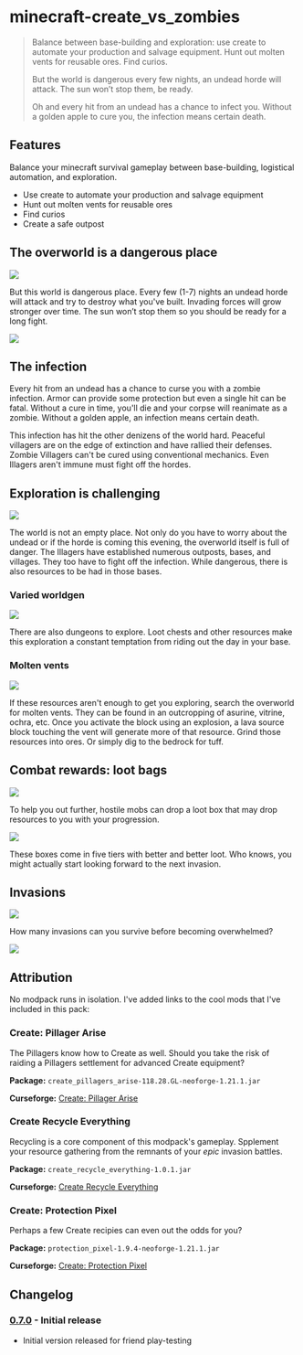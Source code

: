 # minecraft-create_vs_zombies

> Balance between base-building and exploration: use create to automate your production and salvage equipment.
> Hunt out molten vents for reusable ores. Find curios.
>
> But the world is dangerous every few nights, an undead horde will attack.
> The sun won’t stop them, be ready.
>
> Oh and every hit from an undead has a chance to infect you.
> Without a golden apple to cure you, the infection means certain death.

## Features

Balance your minecraft survival gameplay between base-building, logistical automation, and exploration.

- Use create to automate your production and salvage equipment
- Hunt out molten vents for reusable ores
- Find curios
- Create a safe outpost

## The overworld is a dangerous place

![](./images/hiding-in-the-jungle.png)

But this world is dangerous place.
Every few (1-7) nights an undead horde will attack and try to destroy what you've built.
Invading forces will grow stronger over time.
The sun won’t stop them so you should be ready for a long fight.

![](./images/morning-after.png)

## The infection

Every hit from an undead has a chance to curse you with a zombie infection.
Armor can provide some protection but even a single hit can be fatal.
Without a cure in time, you'll die and your corpse will reanimate as a zombie.
Without a golden apple, an infection means certain death.

This infection has hit the other denizens of the world hard.
Peaceful villagers are on the edge of extinction and have rallied their defenses.
Zombie Villagers can't be cured using conventional mechanics.
Even Illagers aren't immune must fight off the hordes.

## Exploration is challenging

![](./images/boat-in-glacier-near.png)

The world is not an empty place.
Not only do you have to worry about the undead or if the horde is coming this evening, the overworld itself is full of danger.
The Illagers have established numerous outposts, bases, and villages.
They too have to fight off the infection.
While dangerous, there is also resources to be had in those bases.

### Varied worldgen

![](./images/adventures-on-ice.png)

There are also dungeons to explore.
Loot chests and other resources make this exploration a constant temptation from riding out the day in your base.

### Molten vents

![](./images/molten-vents.png)

If these resources aren't enough to get you exploring, search the overworld for molten vents.
They can be found in an outcropping of asurine, vitrine, ochra, etc.
Once you activate the block using an explosion, a lava source block touching the vent will generate more of that resource.
Grind those resources into ores.
Or simply dig to the bedrock for tuff.

## Combat rewards: loot bags

![](./images/legendary-loot-bag.png)

To help you out further, hostile mobs can drop a loot box that may drop resources to you with your progression.

![](./images/loot-bags-are-craftable.png)

These boxes come in five tiers with better and better loot.
Who knows, you might actually start looking forward to the next invasion.

## Invasions

![](./images/zombie-invasion-surrounding.png)

How many invasions can you survive before becoming overwhelmed?

![](./images/zombie-invasion-defeat.png)


## Attribution

No modpack runs in isolation.
I've added links to the cool mods that I've included in this pack:

### Create: Pillager Arise

The Pillagers know how to Create as well.
Should you take the risk of raiding a Pillagers settlement for advanced Create equipment?

**Package:** `create_pillagers_arise-118.28.GL-neoforge-1.21.1.jar`

**Curseforge:** [Create: Pillager Arise](https://www.curseforge.com/minecraft/mc-mods/create-pillager-arise)

### Create Recycle Everything

Recycling is a core component of this modpack's gameplay.
Spplement your resource gathering from the remnants of your _epic_ invasion battles.

**Package:** `create_recycle_everything-1.0.1.jar`

**Curseforge:** [Create Recycle Everything](https://www.curseforge.com/minecraft/mc-mods/create-recycle-everything)

### Create: Protection Pixel

Perhaps a few Create recipies can even out the odds for you?

**Package:** `protection_pixel-1.9.4-neoforge-1.21.1.jar`

**Curseforge:** [Create: Protection Pixel](https://www.curseforge.com/minecraft/mc-mods/protection-pixel)

## Changelog

### [0.7.0](./Create%20vs%20Zombies-0.7.0.mrpack) - Initial release

- Initial version released for friend play-testing
